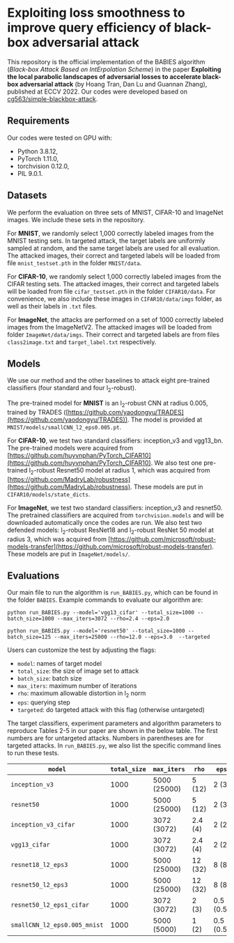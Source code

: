 # Exploiting loss smoothness to improve query efficiency of black-box adversarial attack

This repository is the official implementation of the BABIES algorithm (*Black-box Attack Based on IntErpolation Scheme*) in the paper **Exploiting the local parabolic landscapes of adversarial losses to accelerate black-box adversarial attack** (by Hoang Tran, Dan Lu and Guannan Zhang), published at ECCV 2022. Our codes were developed based on [cg563/simple-blackbox-attack](https://github.com/cg563/simple-blackbox-attack). 



## Requirements

Our codes were tested on GPU with:

- Python 3.8.12, 
- PyTorch 1.11.0,
- torchvision 0.12.0,
- PIL 9.0.1. 



## Datasets

We perform the evaluation on three sets of MNIST, CIFAR-10 and ImageNet images. We include these sets in the repository.  

For **MNIST**, we randomly select 1,000 correctly labeled images from the MNIST testing sets. In targeted attack, the target labels are uniformly sampled at random, and the same target labels are used for all evaluation. The attacked images, their correct and targeted labels will be loaded from file `mnist_testset.pth` in the folder `MNIST/data`. 

For **CIFAR-10**, we randomly select 1,000 correctly labeled images from the CIFAR testing sets. The attacked images, their correct and targeted labels will be loaded from file `cifar_testset.pth` in the folder `CIFAR10/data`. For convenience, we also include these images in `CIFAR10/data/imgs` folder, as well as their labels in `.txt` files. 

For **ImageNet**, the attacks are performed on a set of 1000 correctly labeled images from the ImageNetV2. The attacked images will be loaded from folder `ImageNet/data/imgs`. Their correct and targeted labels are from files `class2image.txt` and `target_label.txt` respectively. 



## Models

We use our method and the other baselines to attack eight pre-trained classifiers (four standard and four l<sub>2</sub>-robust).

The pre-trained model for **MNIST** is an l<sub>2</sub>-robust CNN at radius 0.005, trained by TRADES ([https://github.com/yaodongyu/TRADES](https://github.com/yaodongyu/TRADES)). The model is provided at `MNIST/models/smallCNN_l2_eps0.005.pt`.

For **CIFAR-10**, we test two standard classifiers: inception_v3 and vgg13_bn. The pre-trained models were acquired from [https://github.com/huyvnphan/PyTorch_CIFAR10](https://github.com/huyvnphan/PyTorch_CIFAR10). We also test one pre-trained  l<sub>2</sub>-robust Resnet50 model at radius 1, which was acquired from [https://github.com/MadryLab/robustness](https://github.com/MadryLab/robustness). These models are put in `CIFAR10/models/state_dicts`. 

For **ImageNet**, we test two standard classifiers: inception_v3 and resnet50. The pretrained classifiers are acquired from `torchvision.models` and will be downloaded automatically once the codes are run. We also test two defended models:  l<sub>2</sub>-robust ResNet18 and  l<sub>2</sub>-robust ResNet 50 model at radius 3, which was acquired from [https://github.com/microsoft/robust-models-transfer](https://github.com/microsoft/robust-models-transfer). These models are put in `ImageNet/models/`.   



## Evaluations

Our main file to run the algorithm is `run_BABIES.py`, which can be found in the folder `BABIES`.  Example commands to evaluate our algorithm are:

```
python run_BABIES.py --model='vgg13_cifar' --total_size=1000 --batch_size=1000 --max_iters=3072 --rho=2.4 --eps=2.0

python run_BABIES.py --model='resnet50' --total_size=1000 --batch_size=125 --max_iters=25000 --rho=12.0 --eps=3.0  --targeted
```

Users can customize the test by adjusting the flags: 

- `model`: names of target model
- `total_size`: the size of image set to attack 
- `batch_size`: batch size
- `max_iters`: maximum number of iterations
- `rho`: maximum allowable distortion in  l<sub>2</sub> norm
- `eps`: querying step  
- `targeted`: do targeted attack with this flag (otherwise untargeted) 

The target classifiers, experiment parameters and algorithm parameters to reproduce Tables 2-5 in our paper are shown in the below table. The first numbers are for untargeted attacks. Numbers in parentheses are for targeted attacks. In `run_BABIES.py`, we also list the specific command lines to run these tests.   

| `model`                      | `total_size` | `max_iters`  | `rho`   | `eps`     |
| ---------------------------- | ------------ | ------------ | ------- | --------- |
| `inception_v3`               | 1000         | 5000 (25000) | 5 (12)  | 2 (3)     |
| `resnet50`                   | 1000         | 5000 (25000) | 5 (12)  | 2 (3)     |
| `inception_v3_cifar`         | 1000         | 3072 (3072)  | 2.4 (4) | 2 (2)     |
| `vgg13_cifar`                | 1000         | 3072 (3072)  | 2.4 (4) | 2 (2)     |
| `resnet18_l2_eps3`           | 1000         | 5000 (25000) | 12 (32) | 8 (8)     |
| `resnet50_l2_eps3`           | 1000         | 5000 (25000) | 12 (32) | 8 (8)     |
| `resnet50_l2_eps1_cifar`     | 1000         | 3072 (3072)  | 2 (3)   | 0.5 (0.5) |
| `smallCNN_l2_eps0.005_mnist` | 1000         | 5000 (5000)  | 1 (2)   | 0.5 (0.5) |



